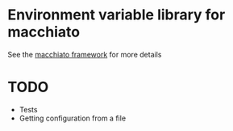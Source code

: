 # Environment variable library for macchiato

See the [macchiato framework](https://github.com/macchiato-framework) for more details


# TODO

- Tests
- Getting configuration from a file